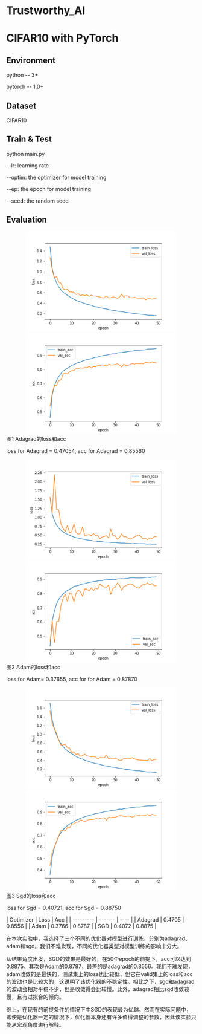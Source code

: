 # Trustworthy_AI
# CIFAR10 with PyTorch

## Environment

python  --  3+

pytorch --  1.0+

## Dataset

CIFAR10

## Train & Test

python main.py 

--lr: learning rate

--optim: the optimizer for model training

--ep:  the epoch for model training

--seed: the random seed

## Evaluation

<center class="half">    
  <img style="border-radius: 0.3125em;"     src="figure\ada_loss.png" width="400">    
  <img style="border-radius: 0.3125em;"     src="figure\ada_acc.png" width="400">    
  <br>    
</center>
图1 Adagrad的loss和acc

loss for Adagrad = 0.47054, acc for Adagrad = 0.85560


<center class="half">    
  <img style="border-radius: 0.3125em;"     src="figure\adam_loss.png" width="400">    
  <img style="border-radius: 0.3125em;"     src="figure\adam_acc.png" width="400">    
</center>
图2 Adam的loss和acc

loss for Adam= 0.37655, acc for for Adam = 0.87870


<center class="half">    
  <img style="border-radius: 0.3125em;"     src="figure\sgd_loss.png" width="400">    
  <img style="border-radius: 0.3125em;"     src="figure\sgd_acc.png" width="400">    
  <br>    
</center>
图3 Sgd的loss和acc

loss for Sgd = 0.40721, acc for Sgd = 0.88750

| Optimizer |     Loss     | Acc       |
| --------- | ----  --     | ----      |
| Adagrad   |     0.4705   |    0.8556 |
| Adam      |     0.3766  |     0.8787 |
| SGD       |     0.4072  |     0.8875 |

在本次实验中，我选择了三个不同的优化器对模型进行训练，分别为adagrad、adam和sgd。我们不难发现，不同的优化器类型对模型训练的影响十分大。

从结果角度出发，SGD的效果是最好的，在50个epoch的前提下，acc可以达到0.8875，其次是Adam的0.8787，最差的是adagrad的0.8556。我们不难发现，adam收敛的是最快的，测试集上的loss也比较低，但它在valid集上的loss和acc的波动也是比较大的，这说明了该优化器的不稳定性。相比之下，sgd和adagrad的波动会相对平稳不少，但是收敛得会比较慢。此外，adagrad相比sgd收敛较慢，且有过拟合的倾向。

综上，在现有的前提条件的情况下中SGD的表现最为优越。然而在实际问题中，即使是优化器一定的情况下，优化器本身还有许多值得调整的参数，因此该实验只能从宏观角度进行解释。


